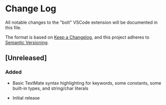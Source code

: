 # Change Log

All notable changes to the "bolt" VSCode extension will be documented in this file.

The format is based on [Keep a Changelog](https://keepachangelog.com/en/1.0.0/),
and this project adheres to [Semantic Versioning](https://semver.org/spec/v2.0.0.html).

## [Unreleased]

### Added

 - Basic TextMate syntax highlighting for keywords, some constants, some
   built-in types, and string/char literals

- Initial release
